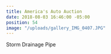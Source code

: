 ```yaml
---
title: America's Auto Auction
date: 2018-08-03 16:46:00 -05:00
position: 54
image: "/uploads/gallery_IMG_0407.JPG"
---
```


Storm Drainage Pipe